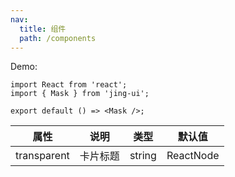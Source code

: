 ```yaml
---
nav:
  title: 组件
  path: /components
---
```


Demo:

```tsx
import React from 'react';
import { Mask } from 'jing-ui';

export default () => <Mask />;
```

| 属性        | 说明     | 类型   | 默认值    |
| ----------- | -------- | ------ | --------- |
| transparent | 卡片标题 | string | ReactNode | - |
